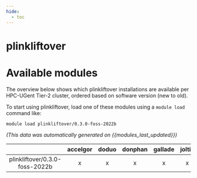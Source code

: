 ```yaml
---
hide:
  - toc
---
```


plinkliftover
=============

# Available modules


The overview below shows which plinkliftover installations are available per HPC-UGent Tier-2 cluster, ordered based on software version (new to old).

To start using plinkliftover, load one of these modules using a `module load` command like:

```shell
module load plinkliftover/0.3.0-foss-2022b
```

*(This data was automatically generated on {{modules_last_updated}})*  

| |accelgor|doduo|donphan|gallade|joltik|shinx|skitty|
| :---: | :---: | :---: | :---: | :---: | :---: | :---: | :---: |
|plinkliftover/0.3.0-foss-2022b|x|x|x|x|x|x|x|
